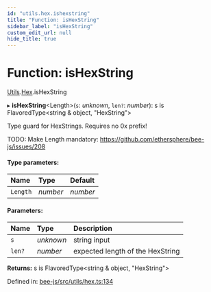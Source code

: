 ```yaml
---
id: "utils.hex.ishexstring"
title: "Function: isHexString"
sidebar_label: "isHexString"
custom_edit_url: null
hide_title: true
---
```


# Function: isHexString

[Utils](../modules/utils.md).[Hex](../modules/utils.hex.md).isHexString

▸ **isHexString**<Length\>(`s`: *unknown*, `len?`: *number*): s is FlavoredType<string & object, "HexString"\>

Type guard for HexStrings.
Requires no 0x prefix!

TODO: Make Length mandatory: https://github.com/ethersphere/bee-js/issues/208

#### Type parameters:

Name | Type | Default |
:------ | :------ | :------ |
`Length` | *number* | *number* |

#### Parameters:

Name | Type | Description |
:------ | :------ | :------ |
`s` | *unknown* | string input   |
`len?` | *number* | expected length of the HexString    |

**Returns:** s is FlavoredType<string & object, "HexString"\>

Defined in: [bee-js/src/utils/hex.ts:134](https://github.com/ethersphere/bee-js/blob/0ac3a7d/src/utils/hex.ts#L134)
